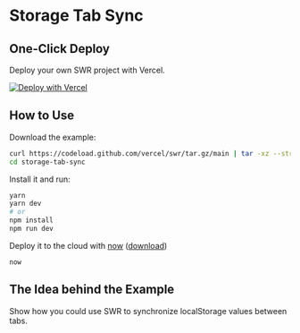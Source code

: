 # Storage Tab Sync

## One-Click Deploy

Deploy your own SWR project with Vercel.

[![Deploy with Vercel](https://vercel.com/button)](https://vercel.com/new/project?template=https://github.com/vercel/swr/tree/main/examples/storage-tab-sync)

## How to Use

Download the example:

```bash
curl https://codeload.github.com/vercel/swr/tar.gz/main | tar -xz --strip=2 swr-main/examples/storage-tab-sync
cd storage-tab-sync
```

Install it and run:

```bash
yarn
yarn dev
# or
npm install
npm run dev
```

Deploy it to the cloud with [now](https://vercel.com/home) ([download](https://vercel.com/download))

```
now
```

## The Idea behind the Example

Show how you could use SWR to synchronize localStorage values between tabs.
